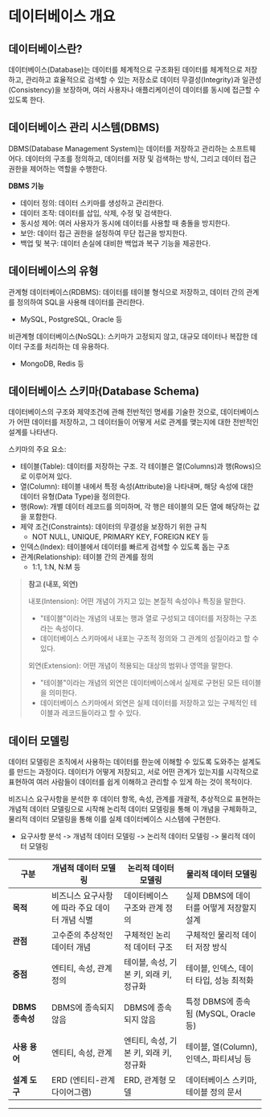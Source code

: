 # 데이터베이스 개요

## 데이터베이스란?

데이터베이스(Database)는 데이터를 체계적으로 구조화된 데이터를 체계적으로 저장하고, 관리하고 효율적으로 검색할 수 있는 저장소로 데이터 무결성(Integrity)과 일관성(Consistency)을 보장하며, 여러 사용자나 애플리케이션이 데이터를 동시에 접근할 수 있도록 한다.

## 데이터베이스 관리 시스템(DBMS)

DBMS(Database Management System)는 데이터를 저장하고 관리하는 소프트웨어다. 데이터의 구조를 정의하고, 데이터를 저장 및 검색하는 방식, 그리고 데이터 접근 권한을 제어하는 역할을 수행한다.

**DBMS 기능**

- 데이터 정의: 데이터 스키마를 생성하고 관리한다.
- 데이터 조작: 데이터를 삽입, 삭제, 수정 및 검색한다.
- 동시성 제어: 여러 사용자가 동시에 데이터를 사용할 때 충돌을 방지한다.
- 보안: 데이터 접근 권한을 설정하여 무단 접근을 방지한다.
- 백업 및 복구: 데이터 손실에 대비한 백업과 복구 기능을 제공한다.

## 데이터베이스의 유형

관계형 데이터베이스(RDBMS): 데이터를 테이블 형식으로 저장하고, 데이터 간의 관계를 정의하여 SQL을 사용해 데이터를 관리한다.

- MySQL, PostgreSQL, Oracle 등

비관계형 데이터베이스(NoSQL): 스키마가 고정되지 않고, 대규모 데이터나 복잡한 데이터 구조를 처리하는 데 유용하다.

- MongoDB, Redis 등

## 데이터베이스 스키마(Database Schema)

데이터베이스의 구조와 제약조건에 관해 전반적인 명세를 기술한 것으로, 데이터베이스가 어떤 데이터를 저장하고, 그 데이터들이 어떻게 서로 관계를 맺는지에 대한 전반적인 설계를 나타낸다.

스키마의 주요 요소:

- 테이블(Table): 데이터를 저장하는 구조. 각 테이블은 열(Columns)과 행(Rows)으로 이루어져 있다.
- 열(Column): 테이블 내에서 특정 속성(Attribute)을 나타내며, 해당 속성에 대한 데이터 유형(Data Type)을 정의한다.
- 행(Row): 개별 데이터 레코드를 의미하며, 각 행은 테이블의 모든 열에 해당하는 값을 포함한다.
- 제약 조건(Constraints): 데이터의 무결성을 보장하기 위한 규칙
  - NOT NULL, UNIQUE, PRIMARY KEY, FOREIGN KEY 등
- 인덱스(Index): 테이블에서 데이터를 빠르게 검색할 수 있도록 돕는 구조
- 관계(Relationship): 테이블 간의 관계를 정의
  - 1:1, 1:N, N:M 등

> **참고 (내포, 외연)**
>
> 내포(Intension): 어떤 개념이 가지고 있는 본질적 속성이나 특징을 말한다.
>
> - "테이블"이라는 개념의 내포는 행과 열로 구성되고 데이터를 저장하는 구조라는 속성이다.
> - 데이터베이스 스키마에서 내포는 구조적 정의와 그 관계의 성질이라고 할 수 있다.
>
> 외연(Extension): 어떤 개념이 적용되는 대상의 범위나 영역을 말한다.
>
> - "테이블"이라는 개념의 외연은 데이터베이스에서 실제로 구현된 모든 테이블을 의미한다.
> - 데이터베이스 스키마에서 외연은 실제 데이터를 저장하고 있는 구체적인 테이블과 레코드들이라고 할 수 있다.

## 데이터 모델링

데이터 모델링은 조직에서 사용하는 데이터를 한눈에 이해할 수 있도록 도와주는 설계도를 만드는 과정이다.
데이터가 어떻게 저장되고, 서로 어떤 관계가 있는지를 시각적으로 표현하여 여러 사람들이 데이터를 쉽게 이해하고 관리할 수 있게 하는 것이 목적이다.

비즈니스 요구사항을 분석한 후 데이터 항목, 속성, 관계를 개괄적, 추상적으로 표현하는 개념적 데이터 모델링으로 시작해 논리적 데이터 모델링을 통해 이 개념을 구체화하고, 물리적 데이터 모델링을 통해 이를 실제 데이터베이스 시스템에 구현한다.

- 요구사항 분석 -> 개념적 데이터 모델링 -> 논리적 데이터 모델링 -> 물리적 데이터 모델링

| **구분**        | **개념적 데이터 모델링**                       | **논리적 데이터 모델링**               | **물리적 데이터 모델링**                  |
| --------------- | ---------------------------------------------- | -------------------------------------- | ----------------------------------------- |
| **목적**        | 비즈니스 요구사항에 따라 주요 데이터 개념 식별 | 데이터베이스 구조와 관계 정의          | 실제 DBMS에 데이터를 어떻게 저장할지 설계 |
| **관점**        | 고수준의 추상적인 데이터 개념                  | 구체적인 논리적 데이터 구조            | 구체적인 물리적 데이터 저장 방식          |
| **중점**        | 엔티티, 속성, 관계 정의                        | 테이블, 속성, 기본 키, 외래 키, 정규화 | 테이블, 인덱스, 데이터 타입, 성능 최적화  |
| **DBMS 종속성** | DBMS에 종속되지 않음                           | DBMS에 종속되지 않음                   | 특정 DBMS에 종속됨 (MySQL, Oracle 등)     |
| **사용 용어**   | 엔티티, 속성, 관계                             | 엔티티, 속성, 기본 키, 외래 키, 정규화 | 테이블, 열(Column), 인덱스, 파티셔닝 등   |
| **설계 도구**   | ERD (엔티티-관계 다이어그램)                   | ERD, 관계형 모델                       | 데이터베이스 스키마, 테이블 정의 문서     |

---

